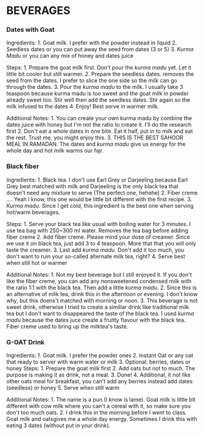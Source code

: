 # BEVERAGES


### Dates with Goat
Ingredients:
	1. Goat milk. I prefer with the powder instead in liquid
	2. Seedless dates or you can put away the seed from dates (3 or 5)
	3. *Kurma Madu* or you can any mix of honey and dates juice

Steps:
	1. Prepare the goat milk first. Don't pour the *kurma madu* yet. Let it little bit cooler but still warmer.
	2. Prepare the seedless dates. removes the seed from the dates. I prefer to slice the one side so the milk can go through the dates.
	3. Pour the *kurma madu* to the milk. I usually take 3 teaspoon because kurma madu is too sweet and the goat milk in powder already sweet too. Stir well then add the seedless dates. Stir again so the milk infused to the dates
	4. Enjoy! Best serve in warmer milk.

Additional Notes:
	1. You can create your own kurma madu by combine the dates juice with honey but I'm not the ratio to create it. I'll do the research first
	2. Don't eat a whole dates in one bite. Eat it half, put in to milk and eat the rest. Trust me, you might enjoy this.
	3. THIS IS THE BEST SAHOOR MEAL IN RAMADAN. The dates and *kurma madu* give us energy for the whole day and hot milk warms our fajr.
 

### Black fiber
Ingredients:
	1. Black tea. I don't use Earl Grey or Darjeeling because Earl Grey best matched with milk and Darjeeling is the only black tea that doesn't need any mixture to serve (The perfect one, hehehe)
	2. Fiber creme .... Yeah I know, this one would be little bit different with the first recipe.
	3. *Kurma madu*. Since I get cold, this ingredient is the best one when serving hot/warm beverages.

Steps:
	1. Serve your black tea like usual with boiling water for 3 minutes. I use tea bag with 250~300 ml water. Removes the tea bag before adding fiber creme
	2. Add fiber creme. Please mind your dose of creamer. Since we use it on black tea, just add 3 to 4 teaspoon. More that that you will only taste the creamer.
	3. Last add *kurma madu*. Don't add it too much, you don't want to ruin your so-called alternate milk tea, right?
	4. Serve best when still hot or warmer

Additional Notes:
	1. Not my best beverage but I still enjoyed it. If you don't like the fiber creme, you can add any nonsweetened condensed milk with the ratio 1:1 with the black tea. Then add a little *kurma madu*.
	2. Since this is an alternative of mlik tea, drink this in the afternoon or evening. I don't know why, but this doens't matched with morning or noon.
	3. This beverage is not sweet drink, otherwise I tried to create a similiar drink like traditional milk tea but I don't want to disappeared the taste of the black tea. I used *kurma madu* because the dates juce create a fruitty flavour with the black tea. Fiber creme used to bring up the milktea's taste.


### G-OAT Drink
Ingredients:
	1. Goat milk. I prefer the powder ones
	2. Instant Oat or any oat that ready to server with warm water or milk
	3. Optional: berries, dates or honey
Steps:
	1. Prepare the goat milk first
	2. Add oats but not to much. The purpose is making it as drink, not a meal.
	3. Done!
	4. Additional, it not like other oats meal for breakfast, you can't add any berries instead add dates (seedless) or honey
	5. Serve when still warm

Additional Notes:
	1. The name is a pun (I know is lame). Goat milk is little bit different with cow milk where you can't a cereal with it, so make sure you don't too much oats. 
	2. I drink this in the morning before I went to class. Goat milk and oatsgives me a whole day energy. Sometimes I drink this with eating 3 dates (without put in your drink).
